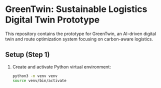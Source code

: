 # GreenTwin: Sustainable Logistics Digital Twin Prototype

This repository contains the prototype for GreenTwin, an AI-driven digital twin and route optimization system focusing on carbon-aware logistics.

## Setup (Step 1)

1. Create and activate Python virtual environment:
   ```bash
   python3 -m venv venv
   source venv/bin/activate


